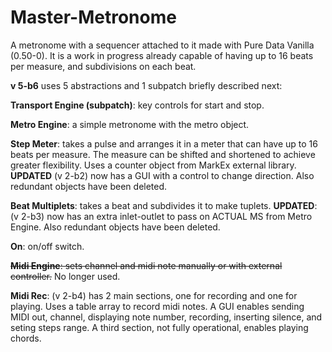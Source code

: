 # Master-Metronome
A metronome with a sequencer attached to it made with Pure Data Vanilla (0.50-0). It is a work in progress already capable of having up to 16 beats per measure, and subdivisions on each beat.

**v 5-b6** uses 5 abstractions and 1 subpatch briefly described next: 

**Transport Engine (subpatch)**: key controls for start and stop.

**Metro Engine**: a simple metronome with the metro object. 

**Step Meter**: takes a pulse and arranges it in a meter that can have up to 16 beats per measure. The measure can be shifted and shortened to achieve greater flexibility. Uses a counter object from MarkEx external library.
**UPDATED** (v 2-b2) now has a GUI with a control to change direction. Also redundant objects have been deleted.

**Beat Multiplets**: takes a beat and subdivides it to make tuplets. 
**UPDATED**: (v 2-b3) now has an extra inlet-outlet to pass on ACTUAL MS from Metro Engine. Also redundant objects have been deleted.

**On**: on/off switch.

~~**Midi Engine**: sets channel and midi note manually or with external controller.~~ No longer used.

**Midi Rec**: (v 2-b4) has 2 main sections, one for recording and one for playing. Uses a table array to record midi notes. A GUI enables sending MIDI out, channel, displaying note number, recording, inserting silence, and seting steps range. A third section, not fully operational, enables playing chords.
